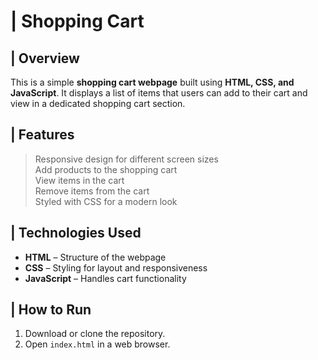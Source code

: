 # | Shopping Cart   

## | Overview  
This is a simple **shopping cart webpage** built using **HTML, CSS, and JavaScript**. It displays a list of items that users can add to their cart and view in a dedicated shopping cart section.  

## | Features  
> Responsive design for different screen sizes  
> Add products to the shopping cart  
> View items in the cart  
> Remove items from the cart  
> Styled with CSS for a modern look  

## | Technologies Used  
- **HTML** – Structure of the webpage  
- **CSS** – Styling for layout and responsiveness  
- **JavaScript** – Handles cart functionality  

## | How to Run  
1. Download or clone the repository.  
2. Open `index.html` in a web browser.  


